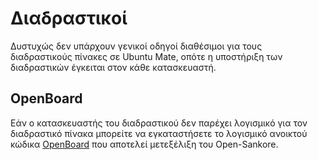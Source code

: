 # Διαδραστικοί

Δυστυχώς δεν υπάρχουν γενικοί οδηγοί διαθέσιμοι για τους διαδραστικούς πίνακες
σε Ubuntu Mate, οπότε η υποστήριξη των διαδραστικών έγκειται στον κάθε
κατασκευαστή.

## OpenBoard

Εάν ο κατασκευαστής του διαδραστικού δεν παρέχει λογισμικό για τον διαδραστικό
πίνακα μπορείτε να εγκαταστήσετε το λογισμικό ανοικτού κώδικα
[OpenBoard](https://openboard.ch/index.en.html) που αποτελεί μετεξέλιξη του
Open-Sankore.
